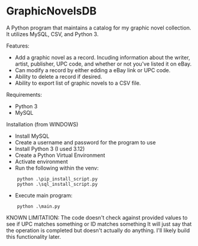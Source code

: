 # GraphicNovelsDB
A Python program that maintains a catalog for my graphic novel collection. It utilizes MySQL, CSV, and Python 3.

Features:
- Add a graphic novel as a record. Incuding information about the writer, artist, publisher, UPC code, and whether or not you've listed it on eBay.
- Can modify a record by either edding a eBay link or UPC code.
- Ability to delete a record if desired.
- Ability to export list of graphic novels to a CSV file.

Requirements:
- Python 3
- MySQL

Installation (from WINDOWS)
- Install MySQL
- Create a username and password for the program to use
- Install Python 3 (I used 3.12)
- Create a Python Virtual Environment
- Activate environment
- Run the following within the venv:
```
    python .\pip_install_script.py
    python .\sql_install_script.py
```
- Execute main program:
```
    python .\main.py
```


KNOWN LIMITATION:
The code doesn't check against provided values to see if UPC matches something or ID matches something
It will just say that the operation is completed but doesn't actually do anything. 
I'll likely build this functionality later.
